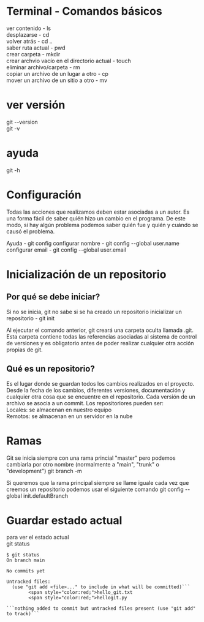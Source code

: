 # Terminal - Comandos básicos
ver contenido - ls <br>
desplazarse - cd <directorio><br>
volver atrás - cd ..<br>
saber ruta actual - pwd<br>
crear carpeta - mkdir <nombre><br>
crear archvio vacío en el directorio actual - touch <nombre><br>
eliminar archivo/carpeta - rm <nombre><br>
copiar un archivo de un lugar a otro - cp <nombre> <directorio><br>
mover un archivo de un sitio a otro - mv <nombre> <directorio><br>



# ver versión
git --version <br>
git -v

# ayuda
git -h

# Configuración
Todas las acciones que realizamos deben estar asociadas a un autor. Es una forma fácil de saber quién hizo un cambio en el programa. De este modo, si hay algún problema podemos saber quién fue y quién y cuándo se causó el problema.

Ayuda - git config
configurar nombre - git config --global user.name <nombre><br>
configurar email - git config --global user.email <email><br>

# Inicialización de un repositorio

## Por qué se debe iniciar?
Si no se inicia, git no sabe si se ha creado un repositorio
inicializar un repositorio - git init

Al ejecutar el comando anterior, git creará una carpeta oculta llamada .git. Esta carpeta contiene todas las referencias asociadas al sistema de control de versiones y es obligatorio antes de poder realizar cualquier otra acción propias de git.

## Qué es un repositorio?
Es el lugar donde se guardan todos los cambios realizados en el proyecto. Desde la fecha de los cambios, diferentes versiones, documentación y cualquier otra cosa que se encuentre en el repositorio. Cada versión de un archivo se asocia a un commit.
Los repositoriores pueden ser: <br>
Locales: se almacenan en nuestro equipo<br>
Remotos: se almacenan en un servidor en la nube

# Ramas
Git se inicia siempre con una rama princial "master" pero podemos cambiarla por otro nombre (normalmente a "main", "trunk" o "development")
git branch -m <nombre>

Si queremos que la rama principal siempre se llame iguale cada vez que creemos un repositorio podemos usar el siguiente comando
git config --global init.defaultBranch <nombre>

# Guardar estado actual
para ver el estado actual<br>
git status

```
$ git status
On branch main

No commits yet

Untracked files:
  (use "git add <file>..." to include in what will be committed)```
        <span style="color:red;">hello_git.txt
        <span style="color:red;">hellogit.py

```nothing added to commit but untracked files present (use "git add" to track)```



